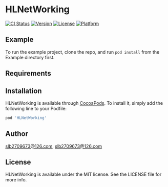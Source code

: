 # HLNetWorking

[![CI Status](https://img.shields.io/travis/slb2709673@126.com/HLNetWorking.svg?style=flat)](https://travis-ci.org/slb2709673@126.com/HLNetWorking)
[![Version](https://img.shields.io/cocoapods/v/HLNetWorking.svg?style=flat)](https://cocoapods.org/pods/HLNetWorking)
[![License](https://img.shields.io/cocoapods/l/HLNetWorking.svg?style=flat)](https://cocoapods.org/pods/HLNetWorking)
[![Platform](https://img.shields.io/cocoapods/p/HLNetWorking.svg?style=flat)](https://cocoapods.org/pods/HLNetWorking)

## Example

To run the example project, clone the repo, and run `pod install` from the Example directory first.

## Requirements

## Installation

HLNetWorking is available through [CocoaPods](https://cocoapods.org). To install
it, simply add the following line to your Podfile:

```ruby
pod 'HLNetWorking'
```

## Author

slb2709673@126.com, slb2709673@126.com

## License

HLNetWorking is available under the MIT license. See the LICENSE file for more info.
